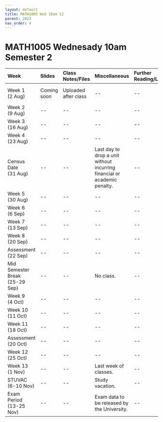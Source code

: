 ```yaml
---
layout: default
title: MATH1005 Wed 10am S2
parent: 2023
nav_order: 4
---
```


# MATH1005 Wednesady 10am Semester 2



Week | Slides | Class Notes/Files | Miscellaneous | Further Reading/Learning | Assessments
:---|:---|:---|:---|:---|:---
Week 1<br>(2 Aug) | Coming soon | Uploaded after class | -- | -- | Assessment dates may be posted here.
Week 2<br>(9 Aug) | -- | -- | -- | -- | --
Week 3<br>(16 Aug) | -- | -- | -- | -- | --
Week 4<br>(23 Aug) | -- | -- | -- | -- | --
Census Date<br>(31 Aug) | -- | -- | Last day to drop a unit without incurring financial or academic penalty. | -- | --
Week 5<br>(30 Aug) | -- | -- | -- | -- | --
Week 6<br>(6 Sep) | -- | -- | -- | -- | --
Week 7<br>(13 Sep) | -- | -- | -- | -- | --
Week 8<br>(20 Sep) | -- | -- | -- | -- | --
Assessment<br>(22 Sep) | -- | -- | -- | -- | Assignment 1
Mid Semester Break<br>(25-29 Sep) | -- | -- | No class. | -- | --
Week 9<br>(4 Oct) | -- | -- | -- | -- | --
Week 10<br>(11 Oct) | -- | -- | -- | -- | --
Week 11<br>(18 Oct) | -- | -- | -- | -- | --
Assessment<br>(20 Oct) | -- | -- | -- | -- | Assignment 2
Week 12<br>(25 Oct) | -- | -- | -- | -- | --
Week 13<br>(1 Nov) | -- | -- | Last week of classes. | -- | --
STUVAC<br>(6-10 Nov) | -- | -- | Study vacation. | -- | --
Exam Period<br>(13-25 Nov) | -- | -- | Exam data to be released by the University. | -- | --



